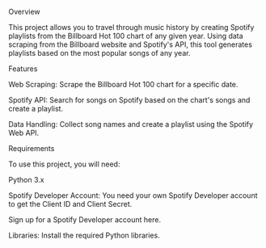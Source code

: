 Overview

This project allows you to travel through music history by creating Spotify playlists from the Billboard Hot 100 chart of any given year. Using data scraping from the Billboard website and Spotify's API, this tool generates playlists based on the most popular songs of any year.

Features

Web Scraping: Scrape the Billboard Hot 100 chart for a specific date.

Spotify API: Search for songs on Spotify based on the chart's songs and create a playlist.

Data Handling: Collect song names and create a playlist using the Spotify Web API.

Requirements

To use this project, you will need:

Python 3.x

Spotify Developer Account: You need your own Spotify Developer account to get the Client ID and Client Secret.

Sign up for a Spotify Developer account here.

Libraries: Install the required Python libraries. 
